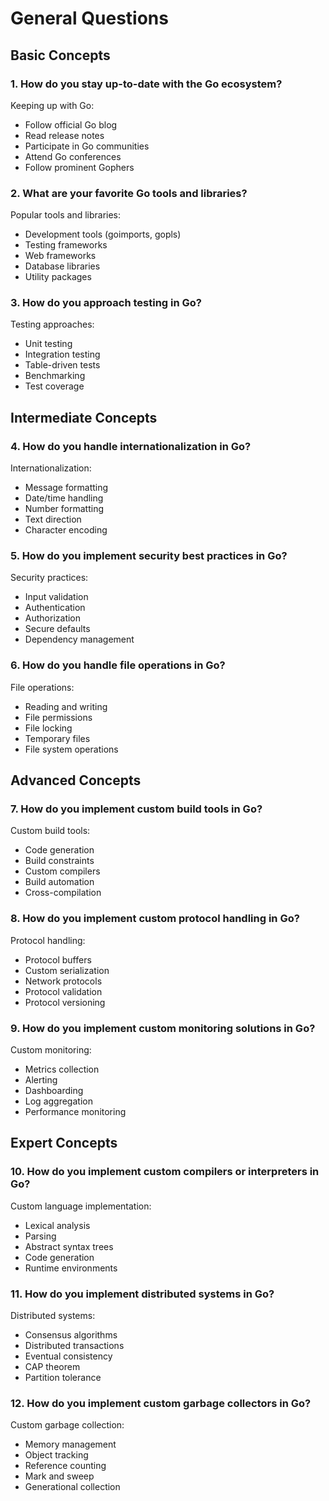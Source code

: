 # General Questions

## Basic Concepts

### 1. How do you stay up-to-date with the Go ecosystem?

Keeping up with Go:
* Follow official Go blog
* Read release notes
* Participate in Go communities
* Attend Go conferences
* Follow prominent Gophers

### 2. What are your favorite Go tools and libraries?

Popular tools and libraries:
* Development tools (goimports, gopls)
* Testing frameworks
* Web frameworks
* Database libraries
* Utility packages

### 3. How do you approach testing in Go?

Testing approaches:
* Unit testing
* Integration testing
* Table-driven tests
* Benchmarking
* Test coverage

## Intermediate Concepts

### 4. How do you handle internationalization in Go?

Internationalization:
* Message formatting
* Date/time handling
* Number formatting
* Text direction
* Character encoding

### 5. How do you implement security best practices in Go?

Security practices:
* Input validation
* Authentication
* Authorization
* Secure defaults
* Dependency management

### 6. How do you handle file operations in Go?

File operations:
* Reading and writing
* File permissions
* File locking
* Temporary files
* File system operations

## Advanced Concepts

### 7. How do you implement custom build tools in Go?

Custom build tools:
* Code generation
* Build constraints
* Custom compilers
* Build automation
* Cross-compilation

### 8. How do you implement custom protocol handling in Go?

Protocol handling:
* Protocol buffers
* Custom serialization
* Network protocols
* Protocol validation
* Protocol versioning

### 9. How do you implement custom monitoring solutions in Go?

Custom monitoring:
* Metrics collection
* Alerting
* Dashboarding
* Log aggregation
* Performance monitoring

## Expert Concepts

### 10. How do you implement custom compilers or interpreters in Go?

Custom language implementation:
* Lexical analysis
* Parsing
* Abstract syntax trees
* Code generation
* Runtime environments

### 11. How do you implement distributed systems in Go?

Distributed systems:
* Consensus algorithms
* Distributed transactions
* Eventual consistency
* CAP theorem
* Partition tolerance

### 12. How do you implement custom garbage collectors in Go?

Custom garbage collection:
* Memory management
* Object tracking
* Reference counting
* Mark and sweep
* Generational collection 